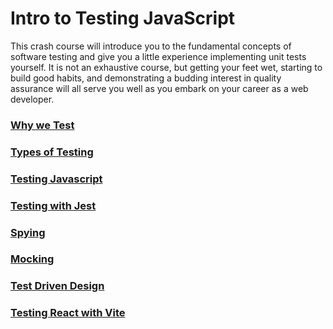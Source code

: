 # Intro to Testing JavaScript

This crash course will introduce you to the fundamental concepts of software testing and give you a little experience implementing unit tests yourself. It is not an exhaustive course, but getting your feet wet, starting to build good habits, and demonstrating a budding interest in quality assurance will all serve you well as you embark on your career as a web developer.

### [Why we Test](lessons/WHY.md)

### [Types of Testing](lessons/TYPES.md)

### [Testing Javascript](lessons/TEST.md)

### [Testing with Jest](lessons/JEST.md)

### [Spying](lessons/SPY.md)

### [Mocking](lessons/MOCK.md)

### [Test Driven Design](lessons/TDD.md)

### [Testing React with Vite](lessons/VITE.md)
